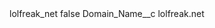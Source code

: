 <?xml version="1.0" encoding="UTF-8"?>
<CustomMetadata xmlns="http://soap.sforce.com/2006/04/metadata" xmlns:xsi="http://www.w3.org/2001/XMLSchema-instance" xmlns:xsd="http://www.w3.org/2001/XMLSchema">
    <label>lolfreak_net</label>
    <protected>false</protected>
    <values>
        <field>Domain_Name__c</field>
        <value xsi:type="xsd:string">lolfreak.net</value>
    </values>
</CustomMetadata>
